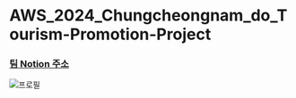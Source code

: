 # AWS_2024_Chungcheongnam_do_Tourism-Promotion-Project

### [팀 Notion 주소](https://www.notion.so/f3d6e978ae3b4bdd8afca531ee8710cc?v=ed1589332923409e9f296fc121567a19&pvs=13)

![프로필](https://github.com/NICESONY/AWS_2024_Chungcheongnam_do_Tourism-Promotion-Project/assets/106459423/cf661580-5813-4b2d-9c21-b74023c7d6d1)
